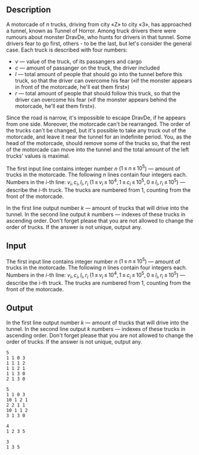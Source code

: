 ## Description

<div><p>A motorcade of <span class="tex-span"><i>n</i></span> trucks, driving from city «Z» to city «З», has approached a tunnel, known as Tunnel of Horror. Among truck drivers there were rumours about monster DravDe, who hunts for drivers in that tunnel. Some drivers fear to go first, others - to be the last, but let's consider the general case. Each truck is described with four numbers: </p><ul> <li> <span class="tex-span"><i>v</i></span> — value of the truck, of its passangers and cargo </li><li> <span class="tex-span"><i>c</i></span> — amount of passanger on the truck, the driver included </li><li> <span class="tex-span"><i>l</i></span> — total amount of people that should go into the tunnel before this truck, so that the driver can overcome his fear («if the monster appears in front of the motorcade, he'll eat them first») </li><li> <span class="tex-span"><i>r</i></span> — total amount of people that should follow this truck, so that the driver can overcome his fear («if the monster appears behind the motorcade, he'll eat them first»). </li></ul><p>Since the road is narrow, it's impossible to escape DravDe, if he appears from one side. Moreover, the motorcade can't be rearranged. The order of the trucks can't be changed, but it's possible to take any truck out of the motorcade, and leave it near the tunnel for an indefinite period. You, as the head of the motorcade, should remove some of the trucks so, that the rest of the motorcade can move into the tunnel and the total amount of the left trucks' values is maximal. </p></div><div class="input-specification"><p>The first input line contains integer number <span class="tex-span"><i>n</i></span> (<span class="tex-span">1 ≤ <i>n</i> ≤ 10<sup class="upper-index">5</sup></span>) — amount of trucks in the motorcade. The following <span class="tex-span"><i>n</i></span> lines contain four integers each. Numbers in the <span class="tex-span"><i>i</i></span>-th line: <span class="tex-span"><i>v</i><sub class="lower-index"><i>i</i></sub>, <i>c</i><sub class="lower-index"><i>i</i></sub>, <i>l</i><sub class="lower-index"><i>i</i></sub>, <i>r</i><sub class="lower-index"><i>i</i></sub></span> (<span class="tex-span">1 ≤ <i>v</i><sub class="lower-index"><i>i</i></sub> ≤ 10<sup class="upper-index">4</sup>, 1 ≤ <i>c</i><sub class="lower-index"><i>i</i></sub> ≤ 10<sup class="upper-index">5</sup>, 0 ≤ <i>l</i><sub class="lower-index"><i>i</i></sub>, <i>r</i><sub class="lower-index"><i>i</i></sub> ≤ 10<sup class="upper-index">5</sup></span>) — describe the <span class="tex-span"><i>i</i></span>-th truck. The trucks are numbered from 1, counting from the front of the motorcade.</p></div><div class="output-specification"><p>In the first line output number <span class="tex-span"><i>k</i></span> — amount of trucks that will drive into the tunnel. In the second line output <span class="tex-span"><i>k</i></span> numbers — indexes of these trucks in ascending order. Don't forget please that you are not allowed to change the order of trucks. If the answer is not unique, output any.</p></div>

## Input

<p>The first input line contains integer number <span class="tex-span"><i>n</i></span> (<span class="tex-span">1 ≤ <i>n</i> ≤ 10<sup class="upper-index">5</sup></span>) — amount of trucks in the motorcade. The following <span class="tex-span"><i>n</i></span> lines contain four integers each. Numbers in the <span class="tex-span"><i>i</i></span>-th line: <span class="tex-span"><i>v</i><sub class="lower-index"><i>i</i></sub>, <i>c</i><sub class="lower-index"><i>i</i></sub>, <i>l</i><sub class="lower-index"><i>i</i></sub>, <i>r</i><sub class="lower-index"><i>i</i></sub></span> (<span class="tex-span">1 ≤ <i>v</i><sub class="lower-index"><i>i</i></sub> ≤ 10<sup class="upper-index">4</sup>, 1 ≤ <i>c</i><sub class="lower-index"><i>i</i></sub> ≤ 10<sup class="upper-index">5</sup>, 0 ≤ <i>l</i><sub class="lower-index"><i>i</i></sub>, <i>r</i><sub class="lower-index"><i>i</i></sub> ≤ 10<sup class="upper-index">5</sup></span>) — describe the <span class="tex-span"><i>i</i></span>-th truck. The trucks are numbered from 1, counting from the front of the motorcade.</p>

## Output

<p>In the first line output number <span class="tex-span"><i>k</i></span> — amount of trucks that will drive into the tunnel. In the second line output <span class="tex-span"><i>k</i></span> numbers — indexes of these trucks in ascending order. Don't forget please that you are not allowed to change the order of trucks. If the answer is not unique, output any.</p>





```input1
5
1 1 0 3
1 1 1 2
1 1 2 1
1 1 3 0
2 1 3 0

```




```input2
5
1 1 0 3
10 1 2 1
2 2 1 1
10 1 1 2
3 1 3 0

```




```output1
4
1 2 3 5 

```




```output2
3
1 3 5 

```


